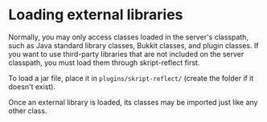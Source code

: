 # Loading external libraries

Normally, you may only access classes loaded in the server's classpath, such as Java standard library classes, Bukkit classes, and plugin classes. If you want to use third-party libraries that are not included on the server classpath, you must load them through skript-reflect first.

To load a jar file, place it in `plugins/skript-reflect/` \(create the folder if it doesn't exist\).

Once an external library is loaded, its classes may be imported just like any other class.

